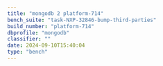 ```yaml
---
title: "mongodb 2 platform-714"
bench_suite: "task-NXP-32846-bump-third-parties"
build_number: "platform-714"
dbprofile: "mongodb"
classifier: ""
date: 2024-09-10T15:40:04
type: "bench"
---
```

